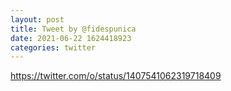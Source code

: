 ```yaml
--- 
layout: post 
title: Tweet by @fidespunica 
date: 2021-06-22 1624418923 
categories: twitter 
--- 
```

https://twitter.com/o/status/1407541062319718409